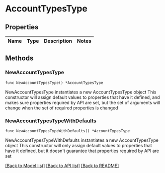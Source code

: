 # AccountTypesType

## Properties

Name | Type | Description | Notes
------------ | ------------- | ------------- | -------------

## Methods

### NewAccountTypesType

`func NewAccountTypesType() *AccountTypesType`

NewAccountTypesType instantiates a new AccountTypesType object
This constructor will assign default values to properties that have it defined,
and makes sure properties required by API are set, but the set of arguments
will change when the set of required properties is changed

### NewAccountTypesTypeWithDefaults

`func NewAccountTypesTypeWithDefaults() *AccountTypesType`

NewAccountTypesTypeWithDefaults instantiates a new AccountTypesType object
This constructor will only assign default values to properties that have it defined,
but it doesn't guarantee that properties required by API are set


[[Back to Model list]](../README.md#documentation-for-models) [[Back to API list]](../README.md#documentation-for-api-endpoints) [[Back to README]](../README.md)


